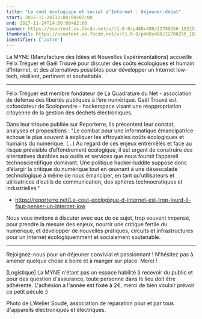 ```yaml
---
title: "Le coût écologique et social d'Internet : Déjeuner-débat"
start: 2017-11-24T12:00:00+02:00
end: 2017-11-24T14:00:00+02:00
banner: https://scontent.xx.fbcdn.net/v/t1.0-0/p480x480/22780256_10215151625084204_7811576859824342227_n.jpg?oh=f586fb290175919d36677218e27a3424&oe=5AA66FE8
thumbnail: https://scontent.xx.fbcdn.net/v/t1.0-0/p480x480/22780256_10215151625084204_7811576859824342227_n.jpg?oh=f586fb290175919d36677218e27a3424&oe=5AA66FE8
identifier: ['autre']
---
```

 La MYNE (Manufacture des Idées et Nouvelles Expérimentations) accueille Félix Tréguer et Gaël Trouvé pour discuter des coûts écologiques et humain d'Internet, et des alternatives possibles pour développer un Internet low-tech, résilient, pertinent et souhaitable.
____________________________________________________________

Félix Tréguer est membre fondateur de La Quadrature du Net - association de défense des libertés publiques à l’ère numérique. Gaël Trouvé est cofondateur de Scolopendre - hackerspace visant une réappropriation citoyenne de la gestion des déchets électroniques.

Dans leur tribune publiée sur Reporterre, ils présentent leur constat, analyses et propositions :
"Le combat pour une informatique émancipatrice échoue le plus souvent à expliquer les effroyables coûts écologiques et humains du numérique. (...) Au regard de ces enjeux entremêlés et face au risque prévisible d’effondrement écologique, il est urgent de construire des alternatives durables aux outils et services que nous fournit l’appareil technoscientifique dominant. Une politique hacker-luddite suppose donc d’élargir la critique du numérique tout en œuvrant à une désescalade technologique à même de nous émanciper, en tant qu’utilisateurs et utilisatrices d’outils de communication, des sphères technocratiques et industrielles."
- https://reporterre.net/Le-cout-ecologique-d-internet-est-trop-lourd-il-faut-penser-un-internet-low

Nous vous invitons à discuter avec eux de ce sujet, trop souvent impensé, pour prendre la mesure des enjeux, nourrir une critique fertile du numérique, et développer de nouvelles pratiques, circuits et infrastructures pour un Internet écologiquemment et socialement soutenable.
____________________________________________________________

Rejoignez-nous pour un déjeuner convivial et passionnant ! N'hésitez pas à amener quelque chose à boire et à manger sur place. Merci !

[Logistique]
La MYNE n'étant pas un espace habilité à recevoir du public et pour des question d'assurance, toute personne dans le lieu doit être adhérente. L'adhésion à l'année est fixée à 2€, merci de bien vouloir prévoir ce petit pécule :)

Photo de L'Atelier Soudé, association de réparation pour et par tous d'appareils électroniques et électriques.
